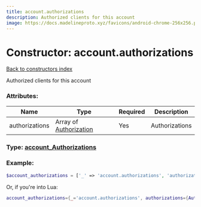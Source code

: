 ```yaml
---
title: account.authorizations
description: Authorized clients for this account
image: https://docs.madelineproto.xyz/favicons/android-chrome-256x256.png
---
```

# Constructor: account.authorizations  
[Back to constructors index](index.md)



Authorized clients for this account

### Attributes:

| Name     |    Type       | Required | Description |
|----------|---------------|----------|-------------|
|authorizations|Array of [Authorization](../types/Authorization.md) | Yes|Authorizations|



### Type: [account\_Authorizations](../types/account_Authorizations.md)


### Example:

```php
$account_authorizations = ['_' => 'account.authorizations', 'authorizations' => [Authorization, Authorization]];
```  


Or, if you're into Lua:

```lua
account_authorizations={_='account.authorizations', authorizations={Authorization}}

```



